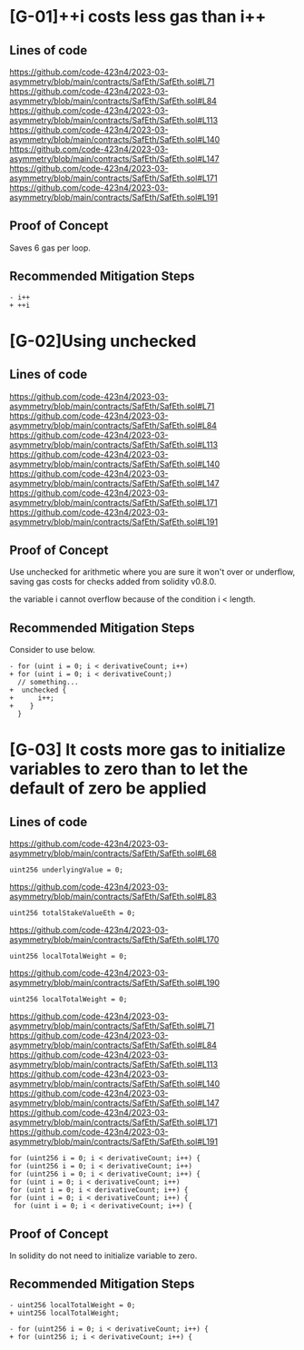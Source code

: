 # [G-01]++i costs less gas than i++
## Lines of code
https://github.com/code-423n4/2023-03-asymmetry/blob/main/contracts/SafEth/SafEth.sol#L71  
https://github.com/code-423n4/2023-03-asymmetry/blob/main/contracts/SafEth/SafEth.sol#L84
https://github.com/code-423n4/2023-03-asymmetry/blob/main/contracts/SafEth/SafEth.sol#L113
https://github.com/code-423n4/2023-03-asymmetry/blob/main/contracts/SafEth/SafEth.sol#L140
https://github.com/code-423n4/2023-03-asymmetry/blob/main/contracts/SafEth/SafEth.sol#L147
https://github.com/code-423n4/2023-03-asymmetry/blob/main/contracts/SafEth/SafEth.sol#L171
https://github.com/code-423n4/2023-03-asymmetry/blob/main/contracts/SafEth/SafEth.sol#L191

## Proof of Concept
Saves 6 gas per loop.


## Recommended Mitigation Steps
```
- i++
+ ++i
```


# [G-02]Using unchecked
## Lines of code
https://github.com/code-423n4/2023-03-asymmetry/blob/main/contracts/SafEth/SafEth.sol#L71  
https://github.com/code-423n4/2023-03-asymmetry/blob/main/contracts/SafEth/SafEth.sol#L84
https://github.com/code-423n4/2023-03-asymmetry/blob/main/contracts/SafEth/SafEth.sol#L113
https://github.com/code-423n4/2023-03-asymmetry/blob/main/contracts/SafEth/SafEth.sol#L140
https://github.com/code-423n4/2023-03-asymmetry/blob/main/contracts/SafEth/SafEth.sol#L147
https://github.com/code-423n4/2023-03-asymmetry/blob/main/contracts/SafEth/SafEth.sol#L171
https://github.com/code-423n4/2023-03-asymmetry/blob/main/contracts/SafEth/SafEth.sol#L191

## Proof of Concept
Use unchecked for arithmetic where you are sure it won't over or underflow, saving gas costs for checks added from solidity v0.8.0.

the variable i cannot overflow because of the condition i < length.

## Recommended Mitigation Steps
Consider to use below.
```
- for (uint i = 0; i < derivativeCount; i++)
+ for (uint i = 0; i < derivativeCount;)
  // something...
+  unchecked {
+	   i++;
+	 }
  }
```


# [G-03] It costs more gas to initialize variables to zero than to let the default of zero be applied

## Lines of code
https://github.com/code-423n4/2023-03-asymmetry/blob/main/contracts/SafEth/SafEth.sol#L68
```
uint256 underlyingValue = 0;

```

https://github.com/code-423n4/2023-03-asymmetry/blob/main/contracts/SafEth/SafEth.sol#L83
```
uint256 totalStakeValueEth = 0; 
```

https://github.com/code-423n4/2023-03-asymmetry/blob/main/contracts/SafEth/SafEth.sol#L170
```
uint256 localTotalWeight = 0;
```

https://github.com/code-423n4/2023-03-asymmetry/blob/main/contracts/SafEth/SafEth.sol#L190
```
uint256 localTotalWeight = 0;

```
https://github.com/code-423n4/2023-03-asymmetry/blob/main/contracts/SafEth/SafEth.sol#L71  
https://github.com/code-423n4/2023-03-asymmetry/blob/main/contracts/SafEth/SafEth.sol#L84
https://github.com/code-423n4/2023-03-asymmetry/blob/main/contracts/SafEth/SafEth.sol#L113
https://github.com/code-423n4/2023-03-asymmetry/blob/main/contracts/SafEth/SafEth.sol#L140
https://github.com/code-423n4/2023-03-asymmetry/blob/main/contracts/SafEth/SafEth.sol#L147
https://github.com/code-423n4/2023-03-asymmetry/blob/main/contracts/SafEth/SafEth.sol#L171
https://github.com/code-423n4/2023-03-asymmetry/blob/main/contracts/SafEth/SafEth.sol#L191
```
for (uint256 i = 0; i < derivativeCount; i++) {
for (uint256 i = 0; i < derivativeCount; i++)
for (uint256 i = 0; i < derivativeCount; i++) {
for (uint i = 0; i < derivativeCount; i++)
for (uint i = 0; i < derivativeCount; i++) {
for (uint i = 0; i < derivativeCount; i++) {
 for (uint i = 0; i < derivativeCount; i++) {
```



## Proof of Concept
In solidity do not need to initialize variable to zero.


## Recommended Mitigation Steps
```
- uint256 localTotalWeight = 0;
+ uint256 localTotalWeight;
```

```
- for (uint256 i = 0; i < derivativeCount; i++) {
+ for (uint256 i; i < derivativeCount; i++) {
```